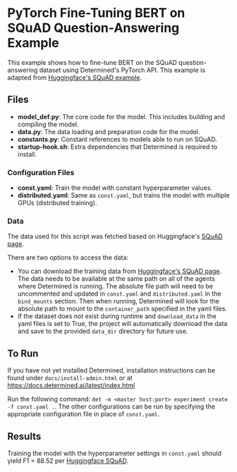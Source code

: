 # PyTorch Fine-Tuning BERT on SQuAD Question-Answering Example

This example shows how to fine-tune BERT on the SQuAD question-answering dataset using
Determined's PyTorch API. This example is adapted from [Huggingface's SQuAD
example](https://github.com/huggingface/transformers/blob/master/examples/question-answering/run_squad.py).

## Files
* **model_def.py**: The core code for the model. This includes building and compiling the model.
* **data.py**: The data loading and preparation code for the model.
* **constants.py**: Constant references to models able to run on SQuAD.
* **startup-hook.sh**: Extra dependencies that Determined is required to install.

### Configuration Files
* **const.yaml**: Train the model with constant hyperparameter values.
* **distributed.yaml**: Same as `const.yaml`, but trains the model with multiple GPUs (distributed training).

### Data
The data used for this script was fetched based on Huggingface's [SQuAD page](https://github.com/huggingface/transformers/tree/master/examples/question-answering).

There are two options to access the data:

* You can download the training data from [Huggingface's SQuAD page](https://github.com/huggingface/transformers/tree/master/examples/question-answering). The data needs to be available at the same path on all of the agents where Determined is running. The absolute file path will need to be uncommented and updated in `const.yaml` and `distributed.yaml` in the `bind_mounts` section. Then when running, Determined will look for the absolute path to mount to the `container_path` specified in the yaml files.
* If the dataset does not exist during runtime and `download_data` in the yaml files is set to True, the project will automatically download the data and save to the provided `data_dir` directory for future use.

## To Run
If you have not yet installed Determined, installation instructions can be found
under `docs/install-admin.html` or at https://docs.determined.ai/latest/index.html

Run the following command: `det -m <master host:port> experiment create -f
const.yaml .`. The other configurations can be run by specifying the appropriate
configuration file in place of `const.yaml`.

## Results
Training the model with the hyperparameter settings in `const.yaml` should yield
F1 = 88.52 per [Huggingface SQuAD](https://github.com/huggingface/transformers/tree/master/examples/question-answering).
